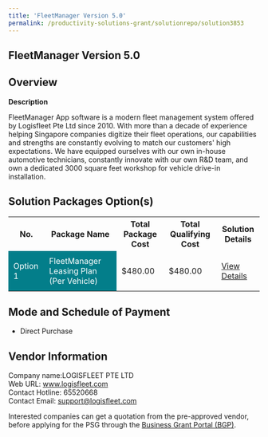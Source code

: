```yaml
---
title: 'FleetManager Version 5.0'
permalink: /productivity-solutions-grant/solutionrepo/solution3853
---
```


## FleetManager Version 5.0

## Overview

**Description**

FleetManager App software is a modern fleet management system offered by Logisfleet Pte Ltd since 2010. With more than a decade of experience helping Singapore companies digitize their fleet operations, our capabilities and strengths are constantly evolving to match our customers' high expectations. We have equipped ourselves with our own in-house automotive technicians, constantly innovate with our own R&D team, and own a dedicated 3000 square feet workshop for vehicle drive-in installation.

## Solution Packages Option(s)

<table>
<tr>
<th><b>No.</b></th>
<th><b>Package Name</b></th>
<th><b>Total Package Cost</b></th>
<th><b>Total Qualifying Cost</b></th>
<th><b>Solution Details</b></th>
</tr>
<tr>
<td style='padding: 10px; background-color: #037E8A; color: #FFFFFF;'>Option 1</td>
<td style='padding: 10px; background-color: #037E8A; color: #FFFFFF;'>FleetManager Leasing Plan (Per Vehicle)</td>
<td style='padding: 10px;'>$480.00</td>
<td style='padding: 10px;'>$480.00</td>
<td style='padding: 10px;'><a href='/images/psg/Desensitised_Logisfleet_Annex_3_CR_wef01dec22.pdf' target='_blank'>View Details</a></td>
</tr>
</table>

## Mode and Schedule of Payment

 - Direct Purchase

## Vendor Information

 Company name:LOGISFLEET PTE LTD<br>Web URL: www.logisfleet.com <br>Contact Hotline: 65520668 <br>Contact Email: support@logisfleet.com 

Interested companies can get a quotation from the pre-approved vendor, before applying for the PSG through the <a href='https://www.businessgrants.gov.sg/' target='_blank' rel='noopener'>Business Grant Portal (BGP)</a>.

<script src="/jquery/resize-tables.js"></script>

